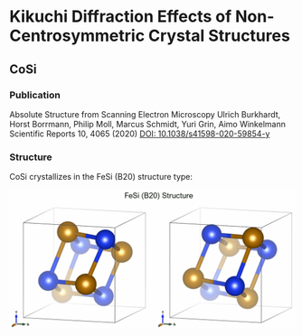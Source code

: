 # Kikuchi Diffraction Effects of Non-Centrosymmetric Crystal Structures

## CoSi 

### Publication

Absolute Structure from Scanning Electron Microscopy
Ulrich Burkhardt, Horst Borrmann, Philip Moll, Marcus Schmidt, Yuri Grin, Aimo Winkelmann 
Scientific Reports 10, 4065 (2020) 
[DOI: 10.1038/s41598-020-59854-y](https://doi.org/10.1038/s41598-020-59854-y)

### Structure

CoSi crystallizes in the FeSi (B20) structure type:

![FeSi B20 Structure Type](img/cosi/B20_FeSi_Structure.gif)


